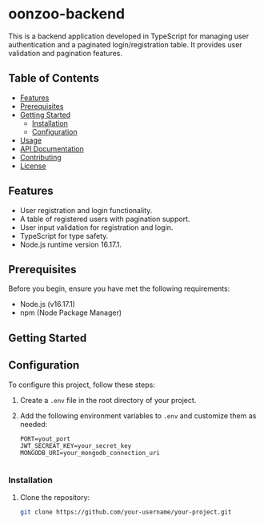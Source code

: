 # oonzoo-backend

This is a backend application developed in TypeScript for managing user authentication and a paginated login/registration table. It provides user validation and pagination features.

## Table of Contents

- [Features](#features)
- [Prerequisites](#prerequisites)
- [Getting Started](#getting-started)
  - [Installation](#installation)
  - [Configuration](#configuration)
- [Usage](#usage)
- [API Documentation](#api-documentation)
- [Contributing](#contributing)
- [License](#license)

## Features

- User registration and login functionality.
- A table of registered users with pagination support.
- User input validation for registration and login.
- TypeScript for type safety.
- Node.js runtime version 16.17.1.

## Prerequisites

Before you begin, ensure you have met the following requirements:

- Node.js (v16.17.1)
- npm (Node Package Manager)

## Getting Started

## Configuration

To configure this project, follow these steps:

1. Create a `.env` file in the root directory of your project.

2. Add the following environment variables to `.env` and customize them as needed:

   ```env
   PORT=yout_port
   JWT_SECREAT_KEY=your_secret_key
   MONGODB_URI=your_mongodb_connection_uri


### Installation

1. Clone the repository:

   ```bash
   git clone https://github.com/your-username/your-project.git

 
